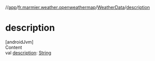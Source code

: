 //[app](../../../index.md)/[fr.marmier.weather.openweathermap](../index.md)/[WeatherData](index.md)/[description](description.md)



# description  
[androidJvm]  
Content  
val [description](description.md): [String](https://kotlinlang.org/api/latest/jvm/stdlib/kotlin/-string/index.html)  



